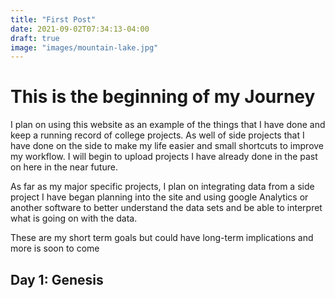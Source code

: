 ```yaml
---
title: "First Post"
date: 2021-09-02T07:34:13-04:00
draft: true
image: "images/mountain-lake.jpg"
---
```

# This is the beginning of my Journey

I plan on using this website as an example of the things that I have done and keep a running record of college projects. As well of side projects that I have done on the side to make my life easier and small shortcuts to improve my workflow. I will begin to upload projects I have already done in the past on here in the near future.

As far as my major specific projects, I plan on integrating data from a side project I have began planning into the site and using google Analytics or another software to better understand the data sets and be able to interpret what is going on with the data. 

These are my short term goals but could have long-term implications and more is soon to come

Day 1: Genesis 
--- 

